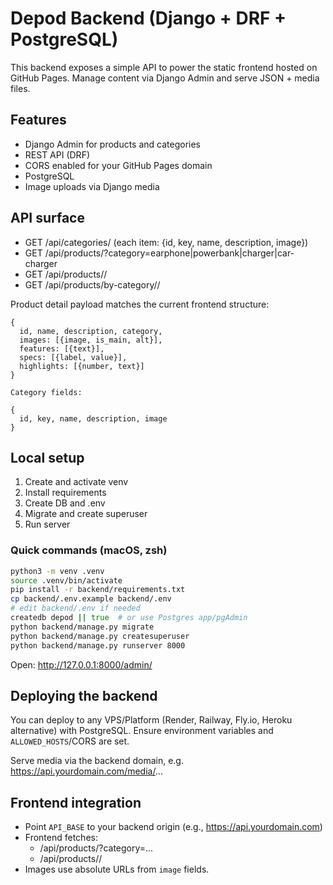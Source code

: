 # Depod Backend (Django + DRF + PostgreSQL)

This backend exposes a simple API to power the static frontend hosted on GitHub Pages. Manage content via Django Admin and serve JSON + media files.

## Features

- Django Admin for products and categories
- REST API (DRF)
- CORS enabled for your GitHub Pages domain
- PostgreSQL
- Image uploads via Django media

## API surface

- GET /api/categories/ (each item: {id, key, name, description, image})
- GET /api/products/?category=earphone|powerbank|charger|car-charger
- GET /api/products/<id>/
- GET /api/products/by-category/<key>/

Product detail payload matches the current frontend structure:

```
{
  id, name, description, category,
  images: [{image, is_main, alt}],
  features: [{text}],
  specs: [{label, value}],
  highlights: [{number, text}]
}

Category fields:

{
  id, key, name, description, image
}
```

## Local setup

1. Create and activate venv
2. Install requirements
3. Create DB and .env
4. Migrate and create superuser
5. Run server

### Quick commands (macOS, zsh)

```zsh
python3 -m venv .venv
source .venv/bin/activate
pip install -r backend/requirements.txt
cp backend/.env.example backend/.env
# edit backend/.env if needed
createdb depod || true  # or use Postgres app/pgAdmin
python backend/manage.py migrate
python backend/manage.py createsuperuser
python backend/manage.py runserver 8000
```

Open: http://127.0.0.1:8000/admin/

## Deploying the backend

You can deploy to any VPS/Platform (Render, Railway, Fly.io, Heroku alternative) with PostgreSQL. Ensure environment variables and `ALLOWED_HOSTS`/CORS are set.

Serve media via the backend domain, e.g. https://api.yourdomain.com/media/...

## Frontend integration

- Point `API_BASE` to your backend origin (e.g., https://api.yourdomain.com)
- Frontend fetches:
  - /api/products/?category=...
  - /api/products/<slug>/
- Images use absolute URLs from `image` fields.

